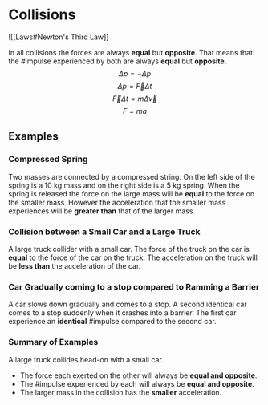# Collisions
![[Laws#Newton's Third Law]]

In all collisions the forces are always **equal** but **opposite**.
That means that the #impulse experienced by both are always **equal** but **opposite**.
$$ \Delta{p} = -\Delta{p} $$
$$ \Delta{p} = \vec{F}\Delta{t} $$
$$ \vec{F}\Delta{t} = m\Delta\vec{v} $$
$$ F = ma $$


## Examples
### Compressed Spring
Two masses are connected by a compressed string. On the left side of the spring is a 10 kg mass and on the right side is a 5 kg spring. When the spring is released the force on the large mass will be **equal** to the force on the smaller mass. However the acceleration that the smaller mass experiences will be **greater than** that of the larger mass.

 ### Collision between a Small Car and a Large Truck
 A large truck collider with a small car. The force of the truck on the car is **equal** to the force of the car on the truck. The acceleration on the truck will be **less than** the acceleration of the car.

 ### Car Gradually coming to a stop compared to Ramming a Barrier
 A car slows down gradually and comes to a stop. A second identical car comes to a stop suddenly when it crashes into a barrier. The first car experience an **identical** #impulse compared to the second car.

 ### Summary of Examples
 A large truck collides head-on with a small car.
  - The force each exerted on the other will always be **equal and opposite**.
  - The #impulse experienced by each will always be **equal and opposite**.
  - The larger mass in the collision has the **smaller** acceleration.